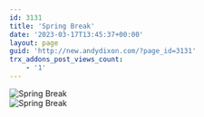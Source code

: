 ```yaml
---
id: 3131
title: 'Spring Break'
date: '2023-03-17T13:45:37+00:00'
layout: page
guid: 'http://new.andydixon.com/?page_id=3131'
trx_addons_post_views_count:
    - '1'
---
```


![Spring Break](https://i0.wp.com/assets.g8x2.ldn.idrivee2-23.com/posters/Spring%20Break%2001.jpg?w=1200&ssl=1 "Spring Break")  
![Spring Break](https://i0.wp.com/assets.g8x2.ldn.idrivee2-23.com/posters/Spring%20Break%2002.jpg?w=1200&ssl=1 "Spring Break")